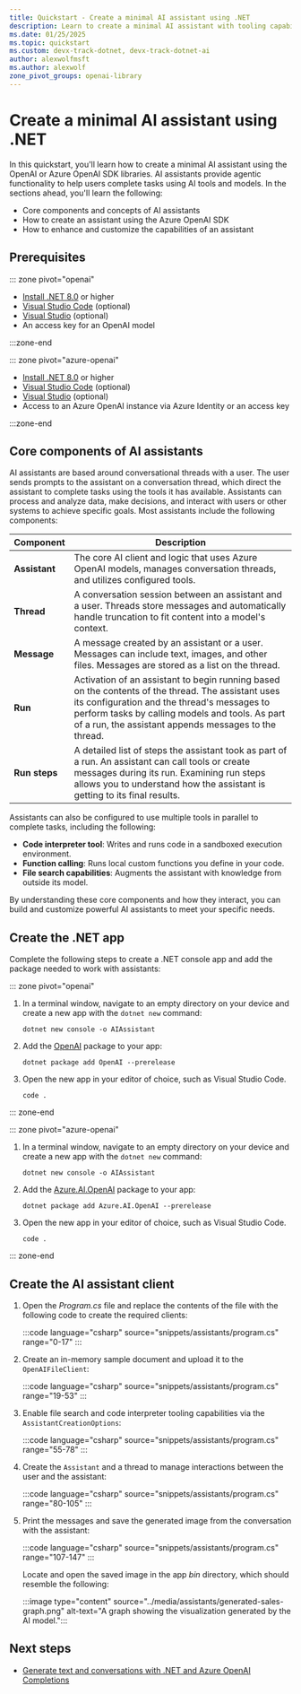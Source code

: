 ```yaml
---
title: Quickstart - Create a minimal AI assistant using .NET
description: Learn to create a minimal AI assistant with tooling capabilities using .NET and the Azure OpenAI SDK libraries
ms.date: 01/25/2025
ms.topic: quickstart
ms.custom: devx-track-dotnet, devx-track-dotnet-ai
author: alexwolfmsft
ms.author: alexwolf
zone_pivot_groups: openai-library
---
```


# Create a minimal AI assistant using .NET

In this quickstart, you'll learn how to create a minimal AI assistant using the OpenAI or Azure OpenAI SDK libraries. AI assistants provide agentic functionality to help users complete tasks using AI tools and models. In the sections ahead, you'll learn the following:

- Core components and concepts of AI assistants
- How to create an assistant using the Azure OpenAI SDK
- How to enhance and customize the capabilities of an assistant

## Prerequisites

::: zone pivot="openai"

* [Install .NET 8.0](https://dotnet.microsoft.com/download) or higher
* [Visual Studio Code](https://code.visualstudio.com/) (optional)
* [Visual Studio](https://visualstudio.com/) (optional)
* An access key for an OpenAI model

:::zone-end

::: zone pivot="azure-openai"

* [Install .NET 8.0](https://dotnet.microsoft.com/download) or higher
* [Visual Studio Code](https://code.visualstudio.com/) (optional)
* [Visual Studio](https://visualstudio.com/) (optional)
* Access to an Azure OpenAI instance via Azure Identity or an access key

:::zone-end

## Core components of AI assistants

AI assistants are based around conversational threads with a user. The user sends prompts to the assistant on a conversation thread, which direct the assistant to complete tasks using the tools it has available. Assistants can process and analyze data, make decisions, and interact with users or other systems to achieve specific goals. Most assistants include the following components:

| **Component** | **Description** |
|---------------|-----------------|
| **Assistant** | The core AI client and logic that uses Azure OpenAI models, manages conversation threads, and utilizes configured tools. |
| **Thread**    | A conversation session between an assistant and a user. Threads store messages and automatically handle truncation to fit content into a model's context. |
| **Message**   | A message created by an assistant or a user. Messages can include text, images, and other files. Messages are stored as a list on the thread. |
| **Run**       | Activation of an assistant to begin running based on the contents of the thread. The assistant uses its configuration and the thread's messages to perform tasks by calling models and tools. As part of a run, the assistant appends messages to the thread. |
| **Run steps** | A detailed list of steps the assistant took as part of a run. An assistant can call tools or create messages during its run. Examining run steps allows you to understand how the assistant is getting to its final results. |

Assistants can also be configured to use multiple tools in parallel to complete tasks, including the following:

- **Code interpreter tool**: Writes and runs code in a sandboxed execution environment.
- **Function calling**: Runs local custom functions you define in your code.
- **File search capabilities**: Augments the assistant with knowledge from outside its model.

By understanding these core components and how they interact, you can build and customize powerful AI assistants to meet your specific needs.

## Create the .NET app

Complete the following steps to create a .NET console app and add the package needed to work with assistants:

::: zone pivot="openai"

1. In a terminal window, navigate to an empty directory on your device and create a new app with the `dotnet new` command:

    ```dotnetcli
    dotnet new console -o AIAssistant
    ```

1. Add the [OpenAI](https://www.nuget.org/packages/OpenAI) package to your app:

    ```dotnetcli
    dotnet package add OpenAI --prerelease
    ```

1. Open the new app in your editor of choice, such as Visual Studio Code.

    ```dotnetcli
    code .
    ```

::: zone-end

::: zone pivot="azure-openai"

1. In a terminal window, navigate to an empty directory on your device and create a new app with the `dotnet new` command:

    ```dotnetcli
    dotnet new console -o AIAssistant
    ```

1. Add the [Azure.AI.OpenAI](https://www.nuget.org/packages/Azure.AI.OpenAI) package to your app:

    ```dotnetcli
    dotnet package add Azure.AI.OpenAI --prerelease
    ```

1. Open the new app in your editor of choice, such as Visual Studio Code.

    ```dotnetcli
    code .
    ```

::: zone-end

## Create the AI assistant client

1. Open the _Program.cs_ file and replace the contents of the file with the following code to create the required clients:

    :::code language="csharp" source="snippets/assistants/program.cs" range="0-17" :::

1. Create an in-memory sample document and upload it to the `OpenAIFileClient`:

    :::code language="csharp" source="snippets/assistants/program.cs" range="19-53" :::

1. Enable file search and code interpreter tooling capabilities via the `AssistantCreationOptions`:

    :::code language="csharp" source="snippets/assistants/program.cs" range="55-78" :::

1. Create the `Assistant` and a thread to manage interactions between the user and the assistant:

    :::code language="csharp" source="snippets/assistants/program.cs" range="80-105" :::

1. Print the messages and save the generated image from the conversation with the assistant:

    :::code language="csharp" source="snippets/assistants/program.cs" range="107-147" :::

    Locate and open the saved image in the app *bin* directory, which should resemble the following:

    :::image type="content" source="../media/assistants/generated-sales-graph.png" alt-text="A graph showing the visualization generated by the AI model.":::

## Next steps

- [Generate text and conversations with .NET and Azure OpenAI Completions](/training/modules/open-ai-dotnet-text-completions/)
